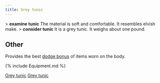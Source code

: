 ```yaml
---
title: Grey tunic
---
```


\> **examine tunic**
The material is soft and comfortable. It resembles elvish make.
\> **consider tunic**
It is a grey tunic.
It weighs about one pound.

## Other

Provides the best [dodge bonus](dodge_bonus "wikilink") of items worn on
the body.

{% include Equipment.md %}

[Grey tunic](Category:_Cloth_equipment "wikilink") [Grey
tunic](Category:_Body_items "wikilink")